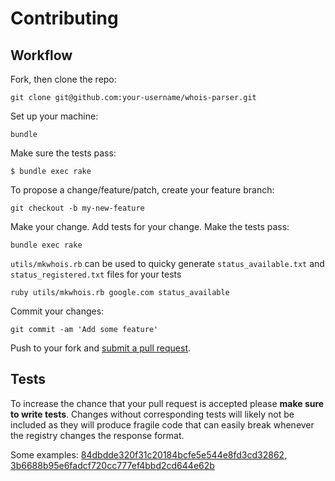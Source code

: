 # Contributing

## Workflow

Fork, then clone the repo:

```shell
git clone git@github.com:your-username/whois-parser.git
```

Set up your machine:

```shell
bundle
```

Make sure the tests pass:

```shell
$ bundle exec rake
```

To propose a change/feature/patch, create your feature branch:

```shell
git checkout -b my-new-feature
```

Make your change. Add tests for your change. Make the tests pass:

```shell
bundle exec rake
```

`utils/mkwhois.rb` can be used to quicky generate `status_available.txt` and `status_registered.txt` files for your tests

```shell
ruby utils/mkwhois.rb google.com status_available
```

Commit your changes:

```shell
git commit -am 'Add some feature'
```

Push to your fork and [submit a pull request](https://github.com/weppos/whois-parser/compare/).


## Tests

To increase the chance that your pull request is accepted please **make sure to write tests**. Changes without corresponding tests will likely not be included as they will produce fragile code that can easily break whenever the registry changes the response format.

Some examples: [84dbdde320f31c20184bcfe5e544e8fd3cd32862](https://github.com/weppos/whois/commit/84dbdde320f31c20184bcfe5e544e8fd3cd32862), [3b6688b95e6fadcf720cc777ef4bbd2cd644e62b](https://github.com/weppos/whois/commit/3b6688b95e6fadcf720cc777ef4bbd2cd644e62b)
